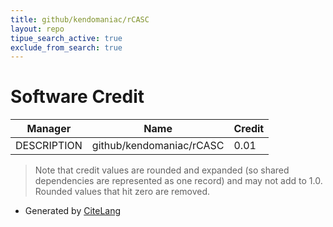 ```yaml
---
title: github/kendomaniac/rCASC
layout: repo
tipue_search_active: true
exclude_from_search: true
---
```

# Software Credit

|Manager|Name|Credit|
|-------|----|------|
|DESCRIPTION|github/kendomaniac/rCASC|0.01|


> Note that credit values are rounded and expanded (so shared dependencies are represented as one record) and may not add to 1.0. Rounded values that hit zero are removed.


- Generated by [CiteLang](https://github.com/vsoch/citelang)

